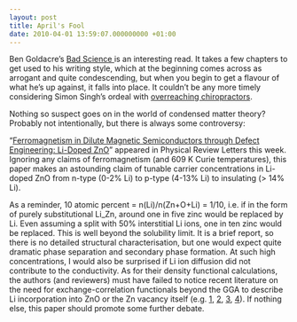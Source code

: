 ```yaml
---
layout: post
title: April's Fool
date: 2010-04-01 13:59:07.000000000 +01:00
---
```

<p>Ben Goldacre’s <a title="http://en.wikipedia.org/wiki/Bad_Science_(book)" href="http://en.wikipedia.org/wiki/Bad_Science_%28book%29">Bad Science </a>is an interesting read. It takes a few chapters to get used to his writing style, which at the beginning comes across as arrogant and quite condescending, but when you begin to get a flavour of what he’s up against, it falls into place. It couldn’t be any more timely considering Simon Singh’s ordeal with <a title="http://en.wikipedia.org/wiki/Simon_Singh#Chiropractic_lawsuit_and_backlash" href="http://en.wikipedia.org/wiki/Simon_Singh#Chiropractic_lawsuit_and_backlash">overreaching chiropractors</a>.</p>
<p>Nothing so suspect goes on in the world of condensed matter theory? Probably not intentionally, but there is always some controversy:</p>
<p>“<a title="http://link.aps.org/doi/10.1103/PhysRevLett.104.137201" href="http://link.aps.org/doi/10.1103/PhysRevLett.104.137201">Ferromagnetism in Dilute Magnetic Semiconductors through Defect Engineering: Li-Doped ZnO</a>” appeared in Physical Review Letters this week. Ignoring any claims of ferromagnetism (and 609 K Curie temperatures), this paper makes an astounding claim of tunable carrier concentrations in Li-doped ZnO from n-type (0-2% Li) to p-type (4-13% Li) to insulating (&gt; 14% Li).</p>
<p>As a reminder, 10 atomic percent = n(Li)/n(Zn+O+Li) = 1/10, i.e. if in the form of purely substitutional Li_Zn, around one in five zinc would be replaced by Li. Even assuming a split with 50% interstitial Li ions, one in ten zinc would be replaced. This is well beyond the solubility limit. It is a brief report, so there is no detailed structural characterisation, but one would expect quite dramatic phase separation and secondary phase formation. At such high concentrations, I would also be surprised if Li ion diffusion did not contribute to the conductivity. As for their density functional calculations, the authors (and reviewers) must have failed to notice recent literature on the need for exchange-correlation functionals beyond the GGA to describe Li incorporation into ZnO or the Zn vacancy itself (e.g. <a title="http://link.aps.org/doi/10.1103/PhysRevB.80.115217" href="http://link.aps.org/doi/10.1103/PhysRevB.80.115217">1</a>, <a title="http://www3.interscience.wiley.com/journal/120776111/abstract?CRETRY=1&amp;SRETRY=0" href="http://www3.interscience.wiley.com/journal/120776111/abstract?CRETRY=1&amp;SRETRY=0">2</a>, <a title="http://link.aps.org/doi/10.1103/PhysRevB.80.085202" href="http://link.aps.org/doi/10.1103/PhysRevB.80.085202">3</a>, <a title="http://link.aps.org/doi/10.1103/PhysRevB.80.195205" href="http://link.aps.org/doi/10.1103/PhysRevB.80.195205">4</a>). If nothing else, this paper should promote some further debate.</p>

